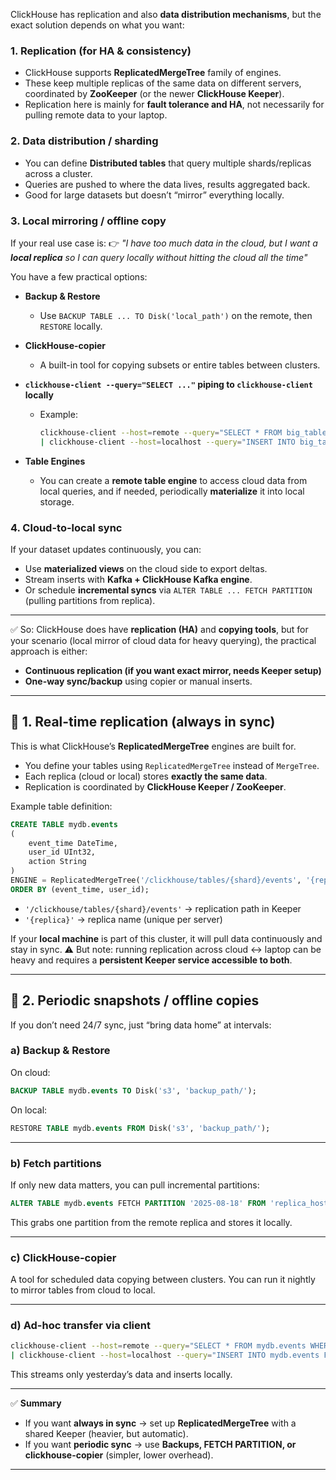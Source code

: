 
ClickHouse has replication and also **data distribution mechanisms**, but the exact solution depends on what you want:

### 1. **Replication (for HA & consistency)**

* ClickHouse supports **ReplicatedMergeTree** family of engines.
* These keep multiple replicas of the same data on different servers, coordinated by **ZooKeeper** (or the newer **ClickHouse Keeper**).
* Replication here is mainly for **fault tolerance and HA**, not necessarily for pulling remote data to your laptop.

### 2. **Data distribution / sharding**

* You can define **Distributed tables** that query multiple shards/replicas across a cluster.
* Queries are pushed to where the data lives, results aggregated back.
* Good for large datasets but doesn’t “mirror” everything locally.

### 3. **Local mirroring / offline copy**

If your real use case is:
👉 *"I have too much data in the cloud, but I want a **local replica** so I can query locally without hitting the cloud all the time"*

You have a few practical options:

* **Backup & Restore**

  * Use `BACKUP TABLE ... TO Disk('local_path')` on the remote, then `RESTORE` locally.
* **ClickHouse-copier**

  * A built-in tool for copying subsets or entire tables between clusters.
* **`clickhouse-client --query="SELECT ..."` piping to `clickhouse-client` locally**

  * Example:

    ```bash
    clickhouse-client --host=remote --query="SELECT * FROM big_table" \
    | clickhouse-client --host=localhost --query="INSERT INTO big_table FORMAT TabSeparated"
    ```
* **Table Engines**

  * You can create a **remote table engine** to access cloud data from local queries, and if needed, periodically **materialize** it into local storage.

### 4. **Cloud-to-local sync**

If your dataset updates continuously, you can:

* Use **materialized views** on the cloud side to export deltas.
* Stream inserts with **Kafka + ClickHouse Kafka engine**.
* Or schedule **incremental syncs** via `ALTER TABLE ... FETCH PARTITION` (pulling partitions from replica).

---

✅ So: ClickHouse does have **replication (HA)** and **copying tools**, but for your scenario (local mirror of cloud data for heavy querying), the practical approach is either:

* **Continuous replication (if you want exact mirror, needs Keeper setup)**
* **One-way sync/backup** using copier or manual inserts.

---



## 🔹 1. **Real-time replication (always in sync)**

This is what ClickHouse’s **ReplicatedMergeTree** engines are built for.

* You define your tables using `ReplicatedMergeTree` instead of `MergeTree`.
* Each replica (cloud or local) stores **exactly the same data**.
* Replication is coordinated by **ClickHouse Keeper / ZooKeeper**.

Example table definition:

```sql
CREATE TABLE mydb.events
(
    event_time DateTime,
    user_id UInt32,
    action String
)
ENGINE = ReplicatedMergeTree('/clickhouse/tables/{shard}/events', '{replica}')
ORDER BY (event_time, user_id);
```

* `'/clickhouse/tables/{shard}/events'` → replication path in Keeper
* `'{replica}'` → replica name (unique per server)

If your **local machine** is part of this cluster, it will pull data continuously and stay in sync.
⚠️ But note: running replication across cloud ↔ laptop can be heavy and requires a **persistent Keeper service accessible to both**.

---

## 🔹 2. **Periodic snapshots / offline copies**

If you don’t need 24/7 sync, just “bring data home” at intervals:

### a) **Backup & Restore**

On cloud:

```sql
BACKUP TABLE mydb.events TO Disk('s3', 'backup_path/');
```

On local:

```sql
RESTORE TABLE mydb.events FROM Disk('s3', 'backup_path/');
```

---

### b) **Fetch partitions**

If only new data matters, you can pull incremental partitions:

```sql
ALTER TABLE mydb.events FETCH PARTITION '2025-08-18' FROM 'replica_host:9000';
```

This grabs one partition from the remote replica and stores it locally.

---

### c) **ClickHouse-copier**

A tool for scheduled data copying between clusters. You can run it nightly to mirror tables from cloud to local.

---

### d) **Ad-hoc transfer via client**

```bash
clickhouse-client --host=remote --query="SELECT * FROM mydb.events WHERE event_time >= now() - INTERVAL 1 DAY FORMAT Native" \
| clickhouse-client --host=localhost --query="INSERT INTO mydb.events FORMAT Native"
```

This streams only yesterday’s data and inserts locally.

---

✅ **Summary**

* If you want **always in sync** → set up **ReplicatedMergeTree** with a shared Keeper (heavier, but automatic).
* If you want **periodic sync** → use **Backups, FETCH PARTITION, or clickhouse-copier** (simpler, lower overhead).

---


